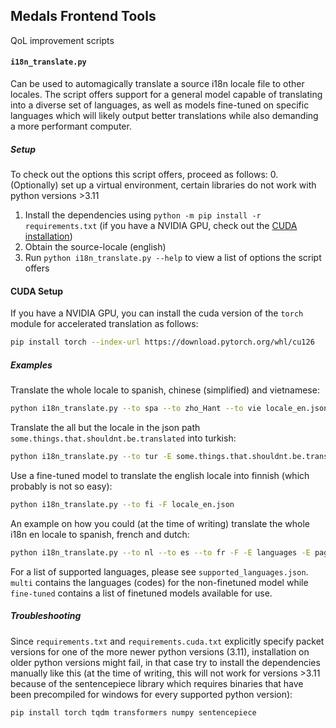 ## Medals Frontend Tools

QoL improvement scripts

#### `i18n_translate.py`

Can be used to automagically translate a source i18n locale file to other locales. The script offers support for a general model
capable of translating into a diverse set of languages, as well as models fine-tuned on specific languages which will likely
output better translations while also demanding a more performant computer.

##### Setup

To check out the options this script offers, proceed as follows: 0. (Optionally) set up a virtual environment, certain libraries do not work with python versions >3.11

1. Install the dependencies using `python -m pip install -r requirements.txt` (if you have a NVIDIA GPU, check out the [CUDA installation](#cuda-setup))
2. Obtain the source-locale (english)
3. Run `python i18n_translate.py --help` to view a list of options the script offers

#### CUDA Setup

If you have a NVIDIA GPU, you can install the cuda version of the `torch` module for accelerated translation as follows:

```bash
pip install torch --index-url https://download.pytorch.org/whl/cu126
```

##### Examples

Translate the whole locale to spanish, chinese (simplified) and vietnamese:

```bash
python i18n_translate.py --to spa --to zho_Hant --to vie locale_en.json
```

Translate the all but the locale in the json path `some.things.that.shouldnt.be.translated` into turkish:

```bash
python i18n_translate.py --to tur -E some.things.that.shouldnt.be.translated locale_en.json
```

Use a fine-tuned model to translate the english locale into finnish (which probably is not so easy):

```bash
python i18n_translate.py --to fi -F locale_en.json
```

An example on how you could (at the time of writing) translate the whole i18n en locale to spanish, french and dutch:

```bash
python i18n_translate.py --to nl --to es --to fr -F -E languages -E pages.notFound.h1 -E pages.inDevelopment.h1 -E pages.userRoleError.h1 -E pages.loginPage.logo -E components.genericRespondiveDatagrid.mobileList.pageControl.pageLabels translation.json
```

For a list of supported languages, please see `supported_languages.json`. `multi` contains the languages (codes) for the non-finetuned model
while `fine-tuned` contains a list of finetuned models available for use.

##### Troubleshooting

Since `requirements.txt` and `requirements.cuda.txt` explicitly specify packet versions for one of the more newer python versions (3.11), installation on older python versions might fail, in that case try to install the dependencies manually like this (at the time of writing, this will not work for versions >3.11 because of the sentencepiece library which requires binaries that have been precompiled for windows for every supported python version):

```
pip install torch tqdm transformers numpy sentencepiece
```
